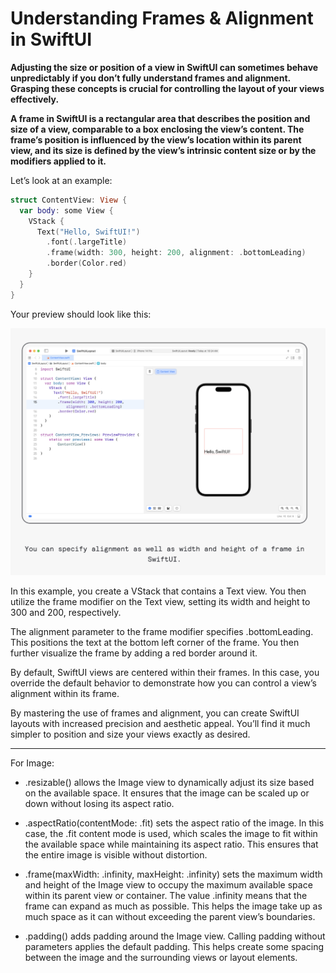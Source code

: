 #  Understanding Frames & Alignment in SwiftUI

**Adjusting the size or position of a view in SwiftUI can sometimes behave unpredictably if you don’t fully understand frames and alignment. Grasping these concepts is crucial for controlling the layout of your views effectively.**

**A frame in SwiftUI is a rectangular area that describes the position and size of a view, comparable to a box enclosing the view’s content. The frame’s position is influenced by the view’s location within its parent view, and its size is defined by the view’s intrinsic content size or by the modifiers applied to it.**

Let’s look at an example:

```swift
struct ContentView: View {
  var body: some View {
    VStack {
      Text("Hello, SwiftUI!")
        .font(.largeTitle)
        .frame(width: 300, height: 200, alignment: .bottomLeading)
        .border(Color.red)
    }
  }
}
```
Your preview should look like this:

![frame1](frame1.png)

In this example, you create a VStack that contains a Text view. You then utilize the frame modifier on the Text view, setting its width and height to 300 and 200, respectively.

The alignment parameter to the frame modifier specifies .bottomLeading. This positions the text at the bottom left corner of the frame. You then further visualize the frame by adding a red border around it.

By default, SwiftUI views are centered within their frames. In this case, you override the default behavior to demonstrate how you can control a view’s alignment within its frame.

By mastering the use of frames and alignment, you can create SwiftUI layouts with increased precision and aesthetic appeal. You’ll find it much simpler to position and size your views exactly as desired.


----



For Image:
- .resizable() allows the Image view to dynamically adjust its size based on the available space. It ensures that the image can be scaled up or down without losing its aspect ratio.

- .aspectRatio(contentMode: .fit) sets the aspect ratio of the image. In this case, the .fit content mode is used, which scales the image to fit within the available space while maintaining its aspect ratio. This ensures that the entire image is visible without distortion.

- .frame(maxWidth: .infinity, maxHeight: .infinity) sets the maximum width and height of the Image view to occupy the maximum available space within its parent view or container. The value .infinity means that the frame can expand as much as possible. This helps the image take up as much space as it can without exceeding the parent view’s boundaries.

- .padding() adds padding around the Image view. Calling padding without parameters applies the default padding. This helps create some spacing between the image and the surrounding views or layout elements.
 
 
 
